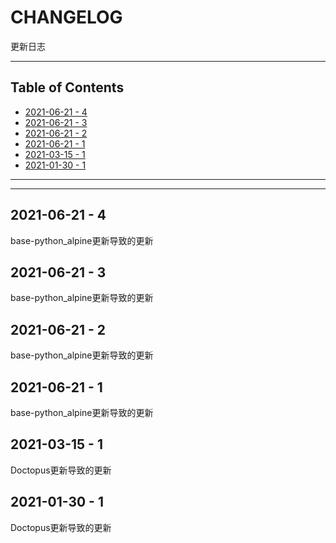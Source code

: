# CHANGELOG

更新日志

---

## Table of Contents

<!-- vim-markdown-toc GFM -->

* [2021-06-21 - 4](#2021-06-21---4)
* [2021-06-21 - 3](#2021-06-21---3)
* [2021-06-21 - 2](#2021-06-21---2)
* [2021-06-21 - 1](#2021-06-21---1)
* [2021-03-15 - 1](#2021-03-15---1)
* [2021-01-30 - 1](#2021-01-30---1)

<!-- vim-markdown-toc -->

---

<!-- Object info -->

---

## 2021-06-21 - 4

base-python_alpine更新导致的更新

## 2021-06-21 - 3

base-python_alpine更新导致的更新

## 2021-06-21 - 2

base-python_alpine更新导致的更新

## 2021-06-21 - 1

base-python_alpine更新导致的更新

## 2021-03-15 - 1

Doctopus更新导致的更新

## 2021-01-30 - 1

Doctopus更新导致的更新
